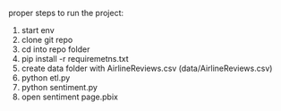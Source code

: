 proper steps to run the project:
1. start env
2. clone git repo
3. cd into repo folder
4. pip install -r requiremetns.txt
5. create data folder with AirlineReviews.csv (data/AirlineReviews.csv)
6. python etl.py
7. python sentiment.py
8. open sentiment page.pbix
